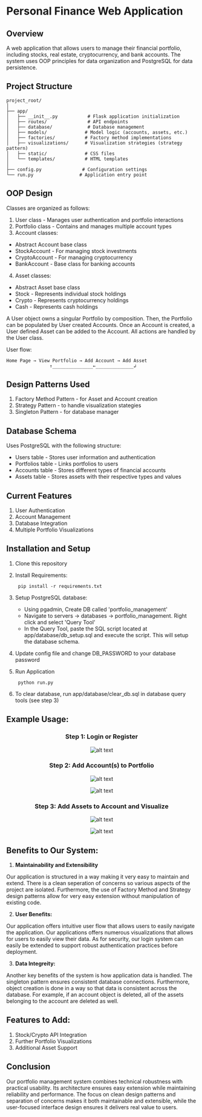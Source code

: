 # Personal Finance Web Application

## Overview

A web application that allows users to manage their financial portfolio, including stocks, real estate, cryptocurrency, and bank accounts. The system uses OOP principles for data organization and PostgreSQL for data persistence.

## Project Structure
```
project_root/
│
├── app/
│   ├── __init__.py           # Flask application initialization
│   ├── routes/               # API endpoints
│   ├── database/             # Database management
│   ├── models/              # Model logic (accounts, assets, etc.)
│   ├── factories/           # Factory method implementations
│   ├── visualizations/      # Visualization strategies (strategy pattern)
│   ├── static/              # CSS files
│   └── templates/           # HTML templates
│
├── config.py               # Configuration settings
└── run.py                 # Application entry point
```

## OOP Design

Classes are organized as follows:

1. User class - Manages user authentication and portfolio interactions
2. Portfolio class - Contains and manages multiple account types
3. Account classes:

- Abstract Account base class
- StockAccount - For managing stock investments
- CryptoAccount - For managing cryptocurrency
- BankAccount - Base class for banking accounts

4. Asset classes:

- Abstract Asset base class
- Stock - Represents individual stock holdings
- Crypto - Represents cryptocurrency holdings
- Cash - Represents cash holdings

A User object owns a singular Portfolio by composition. Then, the Portfolio can be populated by User created Accounts. Once an Account is created, a User defined Asset can be added to the Account. All actions are handled by the User class.

User flow:
```
Home Page → View Portfolio → Add Account → Add Asset
                ↑_______________←______________↲
```


## Design Patterns Used

1. Factory Method Pattern - for Asset and Account creation
2. Strategy Pattern - to handle visualization stategies
3. Singleton Pattern - for database manager


## Database Schema

Uses PostgreSQL with the following structure:

- Users table - Stores user information and authentication
- Portfolios table - Links portfolios to users
- Accounts table - Stores different types of financial accounts
- Assets table - Stores assets with their respective types and values

## Current Features

1. User Authentication
2. Account Management
3. Database Integration
4. Multiple Portfolio Visualizations

## Installation and Setup

1. Clone this repository
2. Install Requirements:

        pip install -r requirements.txt

3. Setup PostgreSQL database:
    - Using pgadmin, Create DB called 'portfolio_management'
    - Navigate to servers -> databases -> portfolio_management. Right click and select 'Query Tool'
    - In the Query Tool, paste the SQL script located at app/database/db_setup.sql and execute the script. This will setup the database schema.

4. Update config file and change DB_PASSWORD to your database password

5. Run Application

        python run.py

6. To clear database, run app/database/clear_db.sql in database query tools (see step 3)

## Example Usage:

<div align="center">

### Step 1: Login or Register

![alt text](images/welcome_page.png)

### Step 2: Add Account(s) to Portfolio

![alt text](images/dashboard1.png)

![alt text](images/account_dashboard.png)

### Step 3: Add Assets to Account and Visualize

![alt text](images/stocks.png)

![alt text](images/pie_chart.png)

</div>


## Benefits to Our System:

1. **Maintainability and Extensibility**

Our application is structured in a way making it very easy to maintain and extend. There is a clean seperation of concerns so various aspects of the project are isolated. Furthermore, the use of Factory Method and Strategy design patterns allow for very easy extension without manipulation of existing code.

2. **User Benefits:**

Our application offers intuitive user flow that allows users to easily navigate the application. Our applications offers numerous visualizations that allows for users to easily view their data. As for security, our login system can easily be extended to support robust authentication practices before deployment.

3. **Data Integreity:**

Another key benefits of the system is how application data is handled. The singleton pattern ensures consistent database connections. Furthermore, object creation is done in a way so that data is consistent across the database. For example, if an account object is deleted, all of the assets belonging to the account are deleted as well.


## Features to Add:

1. Stock/Crypto API Integration
2. Further Portfolio Visualizations
3. Additional Asset Support


## Conclusion

Our portfolio management system combines technical robustness with practical usability. Its architecture ensures easy extension while maintaining reliability and performance. The focus on clean design patterns and separation of concerns makes it both maintainable and extensible, while the user-focused interface design ensures it delivers real value to users.
